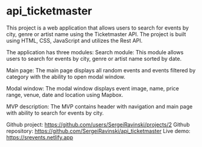 # api_ticketmaster

This project is a web application that allows users to search for events by city, genre or artist name using the Ticketmaster API. The project is built using HTML, CSS, JavaScript and utilizes the Rest API.

The application has three modules:
Search module: This module allows users to search for events by city, genre or artist name sorted by date.

Main page: The main page displays all random events and events filtered by category with the ability to open modal window. 

Modal window: The modal window displays event image, name, price range, venue, date and location using Mapbox.

MVP description: The MVP contains header with navigation and main page with ability to search for events by city.

Github project: https://github.com/users/SergeiRavinski/projects/2
Github repository: https://github.com/SergeiRavinski/api_ticketmaster 
Live demo: https://srevents.netlify.app